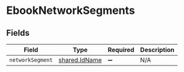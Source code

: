# EbookNetworkSegments


## Fields

| Field                                                 | Type                                                  | Required                                              | Description                                           |
| ----------------------------------------------------- | ----------------------------------------------------- | ----------------------------------------------------- | ----------------------------------------------------- |
| `networkSegment`                                      | [shared.IdName](../../../sdk/models/shared/idname.md) | :heavy_minus_sign:                                    | N/A                                                   |